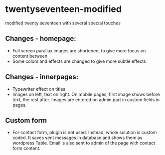 # twentyseventeen-modified
modified twenty seventeen with several special touches

## Changes - homepage:
* Full screen parallax images are shortened, to give more focus on content between
* Some colors and effects are changed to give more subtle effects

## Changes - innerpages:
* Typewriter effect on titles
* Images on left, text on right. On mobile pages, first image shows before text, the rest after. Images are entered on admin part in custom fields in pages. 

## Custom form
* For contact form, plugin is not used. Instead, whole solution is custom coded. It saves sent messages in database and shows them as wordpress Table. Email is also sent to admin of the page with contact form content.
